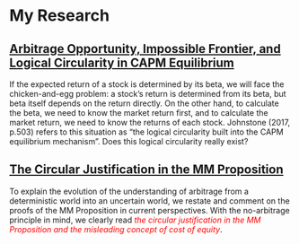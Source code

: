 # My Research

## [Arbitrage Opportunity, Impossible Frontier, and Logical Circularity in CAPM Equilibrium](CAPM.md)

If the expected return of a stock is determined by its beta, we will face the chicken-and-egg problem: a stock’s return is determined from its beta, but beta itself depends on the return directly. On the other hand, to calculate the beta, we need to know the market return first, and to calculate the market return, we need to know the returns of each stock. Johnstone (2017, p.503) refers to this situation as “the logical circularity built into the CAPM equilibrium mechanism”. Does this logical circularity really exist?


## [The Circular Justification in the MM Proposition](MM.md)

To explain the evolution of the understanding of arbitrage from a deterministic world into an uncertain world, we restate and comment on the proofs of the MM Proposition in current perspectives. With the no-arbitrage principle in mind, we clearly read <span style="color:red">*the circular justification in the MM Proposition and the misleading concept of cost of equity*</span>. 


